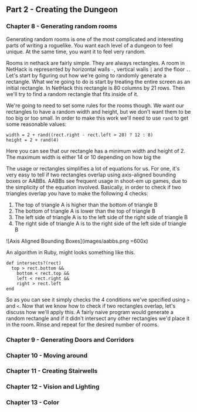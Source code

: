 ## Part 2 - Creating the Dungeon
### Chapter 8 - Generating random rooms

Generating random rooms is one of the most complicated and interesting parts of writing a roguelike. You want each level of a dungeon to feel unique. At the same time, you want it to feel very random.

Rooms in nethack are fairly simple. They are always rectangles. A room in NetHack is represented by horizontal walls `-`, vertical walls `|` and the floor `.`. Let's start by figuring out how we're going to randomly generate a rectangle. What we're going to do is start by treating the entire screen as an initial rectangle. In NetHack this rectangle is 80 columns by 21 rows. Then we'll try to find a random rectangle that fits inside of it.

We're going to need to set some rules for the rooms though. We want our rectangles to have a random width and height, but we don't want them to be too big or too small. In order to make this work we'll need to use `rand` to get some reasonable values:

    width = 2 + rand((rect.right - rect.left > 28) ? 12 : 8)
    height = 2 + rand(4)

Here you can see that our rectangle has a minimum width and height of 2. The maximum width is either 14 or 10 depending on how big the 



The usage or rectangles simplifies a lot of equations for us. For one, it's very easy to tell if two rectangles overlap using axis-aligned bounding boxes or AABBs. AABBs see frequent usage in shoot-em up games, due to the simplicity of the equation involved. Basically, in order to check if two triangles overlap you have to make the following 4 checks:

1. The top of triangle A is higher than the bottom of triangle B
2. The bottom of triangle A is lower than the top of triangle B
3. The left side of triangle A is to the left side of the right side of triangle B
4. The right side of triangle A is to the right side of the left side of triangle B

![Axis Aligned Bounding Boxes](images/aabbs.png =600x)

An algorithm in Ruby, might looks something like this.

    def intersects?(rect)
      top > rect.bottom &&
        bottom < rect.top &&
        left < rect.right &&
        right > rect.left
    end

So as you can see it simply checks the 4 conditions we've specified using `>` and `<`. Now that we know how to check if two rectangles overlap, let's discuss how we'll apply this. A fairly naive program would generate a random rectangle and if it didn't intersect any other rectangles we'd place it in the room. Rinse and repeat for the desired number of rooms. 

### Chapter 9 - Generating Doors and Corridors
### Chapter 10 - Moving around
### Chapter 11 - Creating Stairwells
### Chapter 12 - Vision and Lighting
### Chapter 13 - Color
